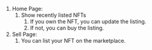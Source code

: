1. Home Page:
    1. Show recently listed NFTs
        1. If you own the NFT, you can update the listing.
        2. If not, you can buy the listing.
2. Sell Page:
    1. You can list your NFT on the marketplace.
